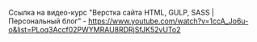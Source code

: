 Ссылка на видео-курс "Верстка сайта HTML, GULP, SASS | Персональный блог" - https://www.youtube.com/watch?v=1ccA_Jo6u-o&list=PLoq3Accf02PWYMRAU8RDRjSfJK52vUTo2